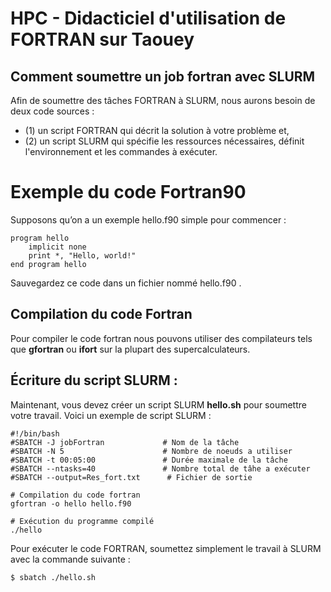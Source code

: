 # HPC - Didacticiel d'utilisation de FORTRAN sur Taouey  

## Comment soumettre un job fortran avec SLURM
Afin de soumettre des tâches FORTRAN à SLURM, nous aurons besoin de deux code sources :

* (1) un script FORTRAN qui décrit la solution à votre problème et,
* (2) un script SLURM qui spécifie les ressources nécessaires, définit l'environnement et les commandes à exécuter.

# Exemple du code Fortran90
Supposons qu’on a un exemple hello.f90 simple pour commencer :

``` FORTRAN
program hello
    implicit none
    print *, "Hello, world!"
end program hello
```

Sauvegardez ce code dans un fichier nommé hello.f90 .

## Compilation du code Fortran 
Pour compiler le code fortran nous pouvons utiliser des compilateurs tels que **gfortran** ou **ifort** sur la plupart des supercalculateurs.


## Écriture du script SLURM :
Maintenant, vous devez créer un script SLURM **hello.sh** pour soumettre votre travail. Voici un exemple de script SLURM :

``` FORTRAN
#!/bin/bash
#SBATCH -J jobFortran             # Nom de la tâche
#SBATCH -N 5                      # Nombre de noeuds a utiliser
#SBATCH -t 00:05:00               # Durée maximale de la tâche
#SBATCH --ntasks=40               # Nombre total de tâhe a exécuter
#SBATCH --output=Res_fort.txt	   # Fichier de sortie

# Compilation du code fortran
gfortran -o hello hello.f90

# Exécution du programme compilé
./hello
```

Pour exécuter le code FORTRAN, soumettez simplement le travail à SLURM avec la commande suivante :
```
$ sbatch ./hello.sh

```
